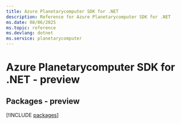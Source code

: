 ```yaml
---
title: Azure Planetarycomputer SDK for .NET
description: Reference for Azure Planetarycomputer SDK for .NET
ms.date: 08/06/2025
ms.topic: reference
ms.devlang: dotnet
ms.service: planetarycomputer
---
```

# Azure Planetarycomputer SDK for .NET - preview
## Packages - preview
[!INCLUDE [packages](planetarycomputer-index.md)]